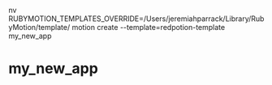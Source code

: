 nv RUBYMOTION_TEMPLATES_OVERRIDE=/Users/jeremiahparrack/Library/RubyMotion/template/ motion create --template=redpotion-template my_new_app

my_new_app
===================
